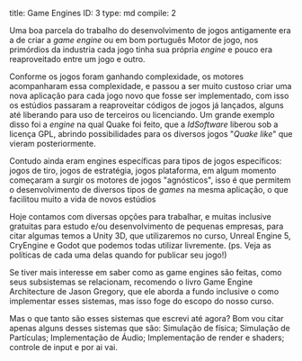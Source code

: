 title:          Game Engines
ID:             3
type:           md
compile:        2


Uma boa parcela do trabalho do desenvolvimento de jogos antigamente era a de criar a *game engine* ou em bom português Motor de jogo, nos primórdios da industria cada jogo tinha sua própria *engine* e pouco era reaproveitado entre um jogo e outro.

Conforme os jogos foram ganhando complexidade, os motores acompanharam essa complexidade, e passou a ser muito custoso criar uma nova aplicação para cada jogo novo que fosse ser implementado, com isso os estúdios passaram a reaproveitar códigos de jogos já lançados, alguns até liberando para uso de terceiros ou licenciando. Um grande exemplo disso foi a *engine* na qual Quake foi feito, que a *IdSoftware* liberou sob a licença GPL, abrindo possibilidades para os diversos jogos "*Quake like*" que vieram posteriormente.

Contudo ainda eram engines específicas para tipos de jogos específicos: jogos de tiro, jogos de estratégia, jogos plataforma, em algum momento começaram a surgir os motores de jogos "agnósticos",  isso é que permitem o desenvolvimento de diversos tipos de *games* na mesma aplicação, o que facilitou muito a vida de novos estúdios

Hoje contamos com diversas opções para trabalhar, e muitas inclusive gratuitas para estudo e/ou desenvolvimento de pequenas empresas, para citar algumas temos a Unity 3D, que utilizaremos no curso, Unreal Engine 5,  CryEngine e Godot que podemos todas utilizar livremente. (ps. Veja as políticas de cada uma delas quando for publicar seu jogo!)

Se tiver mais interesse em saber como as game engines são feitas, como seus subsistemas se relacionam, recomendo o livro Game Engine Architecture  de Jason Gregory,  que ele aborda a fundo inclusive o como implementar esses sistemas, mas isso foge do escopo do nosso curso.

Mas o que tanto são esses sistemas que escrevi até agora? Bom vou citar apenas alguns desses sistemas que são: Simulação de física; Simulação de Partículas; Implementação de Áudio; Implementação de render e shaders; controle de input e por ai vai.